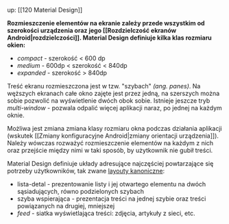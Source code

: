 up: [[120 Material Design]]

**Rozmieszczenie elementów na ekranie zależy przede wszystkim od szerokości urządzenia oraz jego [[Rozdzielczość ekranów Android|rozdzielczości]]. Material Design definiuje kilka klas rozmiaru okien:**
- _compact_ - szerokość < 600 dp
- _medium_ - 600dp < szerokość < 840dp
- _expanded_ - szerokość > 840dp

Treść ekranu rozmieszczona jest w tzw. "szybach" _(ang. panes)_. Na węższych ekranach całe okno zajęte jest przez jedną, na szerszych można sobie pozwolić na wyświetlenie dwóch obok sobie. Istnieje jeszcze tryb *multi-window* - pozwala odpalić więcej aplikacji naraz, po jednej na każdym oknie.

Możliwa jest zmiana zmiana klasy rozmiaru okna podczas działania aplikacji (wskutek [[Zmiany konfiguracyjne Android|zmiany orientacji urządzenia]]). Należy wówczas rozważyć rozmieszczenie elementów na każdym z nich oraz przejście między nimi w taki sposób, by użytkownik nie gubił treści.

Material Design definiuje układy adresujące najczęściej powtarzające się potrzeby użytkowników, tak zwane [layouty kanoniczne](https://m3.material.io/foundations/layout/canonical-layouts/overview):
- lista-detal - prezentowanie listy i jej otwartego elementu na dwóch sąsiadujących, równo podzielonych szybach
- szyba wspierająca - prezentacja treści na jednej szybie oraz treści powiązanych na drugiej, mniejszej
- _feed_ - siatka wyświetlająca treści: zdjęcia, artykuły z sieci, etc.